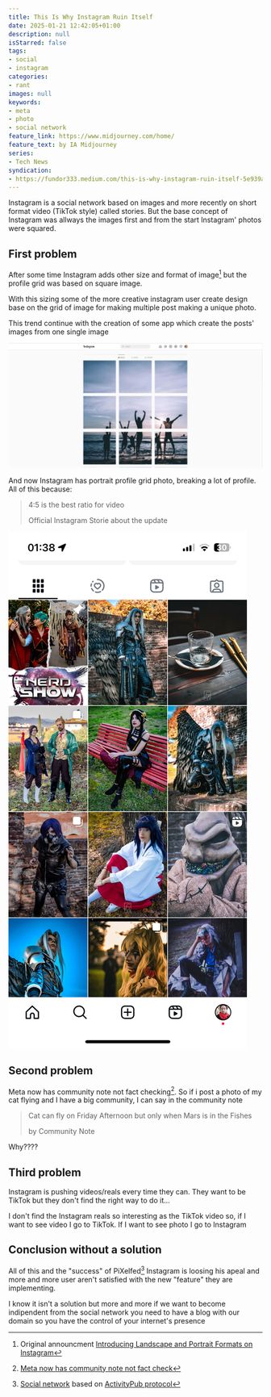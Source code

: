 ```yaml
---
title: This Is Why Instagram Ruin Itself
date: 2025-01-21 12:42:05+01:00
description: null
isStarred: false
tags:
- social
- instagram
categories:
- rant
images: null
keywords:
- meta
- photo
- social network
feature_link: https://www.midjourney.com/home/
feature_text: by IA Midjourney
series:
- Tech News
syndication:
- https://fundor333.medium.com/this-is-why-instagram-ruin-itself-5e939a3bd4c6?source=rss-48447ba4c2e------2
---
```


Instagram is a social network based on images and more recently on short format video (TikTok style) called stories.
But the base concept of Instagram was allways the images first and from the start Instagram' photos were squared.

## First problem
After some time Instagram adds other size and format of image[^instasize] but the profile grid was based on square image.

With this sizing some of the more creative instagram user create design base on the grid of image for making multiple post making a unique photo.

This trend continue with the creation of some app which create the posts' images from one single image

![Grid single photo](grid.jpg)

And now Instagram has portrait profile grid photo, breaking a lot of profile.
All of this because:

> 4:5 is the best ratio for video
>
> Official Instagram Storie about the update

![Insta screen](insta_screen.jpeg)

## Second problem

Meta now has community note not fact checking[^communitynote].
So if i post a photo of my cat flying and I have a big community, I can say in the community note

> Cat can fly on Friday Afternoon but only when Mars is in the Fishes
>
> by Community Note

Why????

[^instasize]: Original announcment [Introducing Landscape and Portrait Formats on Instagram](https://about.instagram.com/blog/announcements/introducing-landscape-and-portrait-formats-on-instagram)
[^communitynote]: [Meta now has community note not fact check](https://about.fb.com/news/2025/01/meta-more-speech-fewer-mistakes/)

## Third problem

Instagram is pushing videos/reals every time they can. They want to be TikTok but they don't find the right way to do it...

I don't find the Instagram reals so interesting as the TikTok video so, if I want to see video I go to TikTok. If I want to see photo I go to Instagram

## Conclusion without a solution

All of this and the "success" of PiXelfed[^pixelfed] Instagram is loosing his apeal and more and more user aren't satisfied with the new "feature" they are implementing.

[^pixelfed]: [Social network](https://pixelfed.social/i/web) based on [ActivityPub protocol](https://en.wikipedia.org/wiki/ActivityPub)

I know it isn't a solution but more and more if we want to become indipendent from the social network you need to have a blog with our domain so you have the control of your internet's presence
